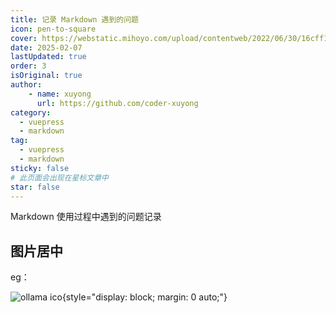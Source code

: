 ```yaml
---
title: 记录 Markdown 遇到的问题
icon: pen-to-square
cover: https://webstatic.mihoyo.com/upload/contentweb/2022/06/30/16cff1c00f651f98427fc3fbab7fc855_1013342926215826750.png
date: 2025-02-07
lastUpdated: true
order: 3
isOriginal: true
author: 
    - name: xuyong
      url: https://github.com/coder-xuyong
category:
  - vuepress
  - markdown
tag:
  - vuepress
  - markdown
sticky: false
# 此页面会出现在星标文章中
star: false
---
```


Markdown 使用过程中遇到的问题记录

<!-- more -->

## 图片居中

eg：

![ollama ico](https://ollama.com/public/ollama.png){style="display: block; margin: 0 auto;"}
